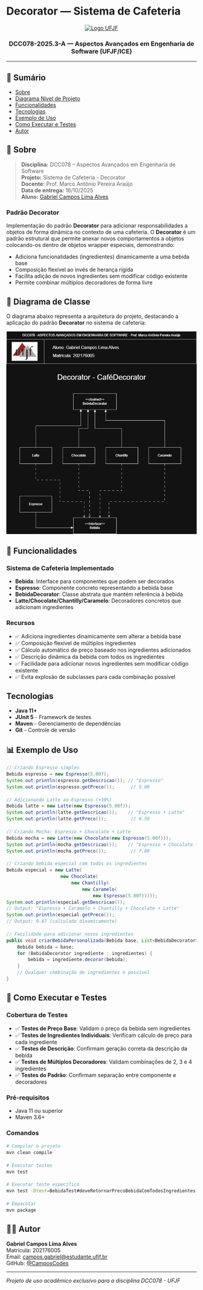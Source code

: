 # Decorator — Sistema de Cafeteria

<p align="center">
  <a href="https://www.ufjf.br/" rel="noopener">
    <img width=261 height=148 src="https://upload.wikimedia.org/wikipedia/commons/thumb/7/71/Logo_da_UFJF.png/640px-Logo_da_UFJF.png" alt="Logo UFJF">
  </a>
</p>

<h3 align="center">DCC078-2025.3-A — Aspectos Avançados em Engenharia de Software (UFJF/ICE)</h3>

---

## 📝 Sumário
- [Sobre](#sobre)
- [Diagrama Nível de Projeto](#diagrama)
- [Funcionalidades](#funcionalidades)
- [Tecnologias](#tecnologias)
- [Exemplo de Uso](#exemplo)
- [Como Executar e Testes](#testes)
- [Autor](#autor)

## 🧐 Sobre <a name="sobre"></a>
> **Disciplina:** DCC078 – Aspectos Avançados em Engenharia de Software   </br>
> **Projeto:** Sistema de Cafeteria - Decorator   </br>
> **Docente:** Prof. Marco Antônio Pereira Araújo  </br>
> **Data de entrega:** 16/10/2025   </br>
> **Aluno:** [Gabriel Campos Lima Alves](#autor)  </br>

### Padrão Decorator
Implementação do padrão **Decorator** para adicionar responsabilidades a objetos de forma dinâmica no contexto de uma cafeteria.
O **Decorator** é um padrão estrutural que permite anexar novos comportamentos a objetos colocando-os dentro de objetos wrapper especiais, demonstrando:
- Adiciona funcionalidades (ingredientes) dinamicamente a uma bebida base
- Composição flexível ao invés de herança rígida
- Facilita adição de novos ingredientes sem modificar código existente
- Permite combinar múltiplos decoradores de forma livre

## 📐 Diagrama de Classe <a name="diagrama"></a>
O diagrama abaixo representa a arquitetura do projeto, destacando a aplicação do padrão **Decorator** no sistema de cafeteria:

<p align="center">
  <img src="./Decorator.png" alt="Diagrama de Classe - Decorator" width="800"/>
</p>

## 🚀 Funcionalidades <a name="funcionalidades"></a>
### Sistema de Cafeteria Implementado
- **Bebida**: Interface para componentes que podem ser decorados
- **Espresso**: Componente concreto representando a bebida base
- **BebidaDecorator**: Classe abstrata que mantém referência à bebida
- **Latte/Chocolate/Chantilly/Caramelo**: Decoradores concretos que adicionam ingredientes

### Recursos
- ✅ Adiciona ingredientes dinamicamente sem alterar a bebida base
- ✅ Composição flexível de múltiplos ingredientes
- ✅ Cálculo automático de preço baseado nos ingredientes adicionados
- ✅ Descrição dinâmica da bebida com todos os ingredientes
- ✅ Facilidade para adicionar novos ingredientes sem modificar código existente
- ✅ Evita explosão de subclasses para cada combinação possível

##  Tecnologias <a name="tecnologias"></a>
- **Java 11+**
- **JUnit 5** - Framework de testes
- **Maven** - Gerenciamento de dependências
- **Git** - Controle de versão

## 📊 Exemplo de Uso <a name="exemplo"></a>
```java
// Criando Espresso simples
Bebida espresso = new Espresso(5.00f);
System.out.println(espresso.getDescricao()); // "Espresso"
System.out.println(espresso.getPreco());      // 5.00

// Adicionando Latte ao Espresso (+30%)
Bebida latte = new Latte(new Espresso(5.00f));
System.out.println(latte.getDescricao());    // "Espresso + Latte"
System.out.println(latte.getPreco());         // 6.50

// Criando Mocha: Espresso + Chocolate + Latte
Bebida mocha = new Latte(new Chocolate(new Espresso(5.00f)));
System.out.println(mocha.getDescricao());    // "Espresso + Chocolate + Latte"
System.out.println(mocha.getPreco());         // 7.80

// Criando bebida especial com todos os ingredientes
Bebida especial = new Latte(
                    new Chocolate(
                        new Chantilly(
                            new Caramelo(
                                new Espresso(5.00f)))));
System.out.println(especial.getDescricao());
// Output: "Espresso + Caramelo + Chantilly + Chocolate + Latte"
System.out.println(especial.getPreco());
// Output: 9.87 (calculado dinamicamente)

// Facilidade para adicionar novos ingredientes
public void criarBebidaPersonalizada(Bebida base, List<BebidaDecorator> ingredientes) {
    Bebida bebida = base;
    for (BebidaDecorator ingrediente : ingredientes) {
        bebida = ingrediente.decorar(bebida);
    }
    // Qualquer combinação de ingredientes é possível
}
```

## 🧪 Como Executar e Testes <a name="testes"></a>
### Cobertura de Testes
- ✅ **Testes de Preço Base**: Validam o preço da bebida sem ingredientes
- ✅ **Testes de Ingredientes Individuais**: Verificam cálculo de preço para cada ingrediente
- ✅ **Testes de Descrição**: Confirmam geração correta da descrição da bebida
- ✅ **Testes de Múltiplos Decoradores**: Validam combinações de 2, 3 e 4 ingredientes
- ✅ **Testes do Padrão**: Confirmam separação entre componente e decoradores

### Pré-requisitos
- Java 11 ou superior
- Maven 3.6+

### Comandos
```bash
# Compilar o projeto
mvn clean compile

# Executar testes
mvn test

# Executar teste específico
mvn test -Dtest=BebidaTest#deveRetornarPrecoBebidaComTodosIngredientes

# Empacotar
mvn package
```

## 👨‍💻 Autor <a name="autor"></a>
**Gabriel Campos Lima Alves**  
Matrícula: 202176005  
Email: campos.gabriel@estudante.ufjf.br  
GitHub: [@CamposCodes](https://github.com/CamposCodes)

---

*Projeto de uso acadêmico exclusivo para a disciplina DCC078 - UFJF*
